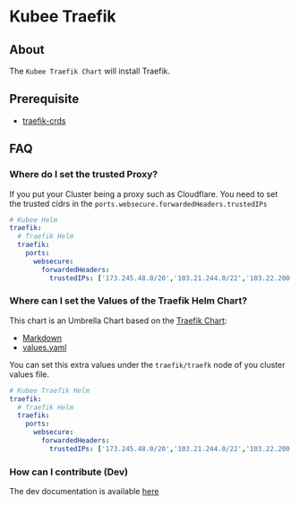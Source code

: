 # Kubee Traefik 


## About
The `Kubee Traefik Chart` will install Traefik. 

## Prerequisite

* [traefik-crds](../traefik-crds/README.md)



## FAQ
### Where do I set the trusted Proxy?

If you put your Cluster being a proxy such as Cloudflare. 
You need to set the trusted cidrs in the `ports.websecure.forwardedHeaders.trustedIPs`

```yaml
# Kubee Helm
traefik:
  # Traefik Helm
  traefik:
    ports:
      websecure:
        forwardedHeaders:
          trustedIPs: ['173.245.48.0/20','103.21.244.0/22','103.22.200.0/22']
```

### Where can I set the Values of the Traefik Helm Chart?

This chart is an Umbrella Chart based on the [Traefik Chart](https://github.com/traefik/traefik-helm-chart): 
* [Markdown](https://github.com/traefik/traefik-helm-chart/blob/master/traefik/VALUES.md)
* [values.yaml](https://github.com/traefik/traefik-helm-chart/blob/master/traefik/values.yaml)

You can set this extra values under the `traefik/traefk` node of you cluster values file.
```yaml
# Kubee Traefik Helm
traefik:
  # Traefik Helm
  traefik:
    ports:
      websecure:
        forwardedHeaders:
          trustedIPs: ['173.245.48.0/20','103.21.244.0/22','103.22.200.0/22']
```


### How can I contribute (Dev)

The dev documentation is available [here](contrib/contrib.md)